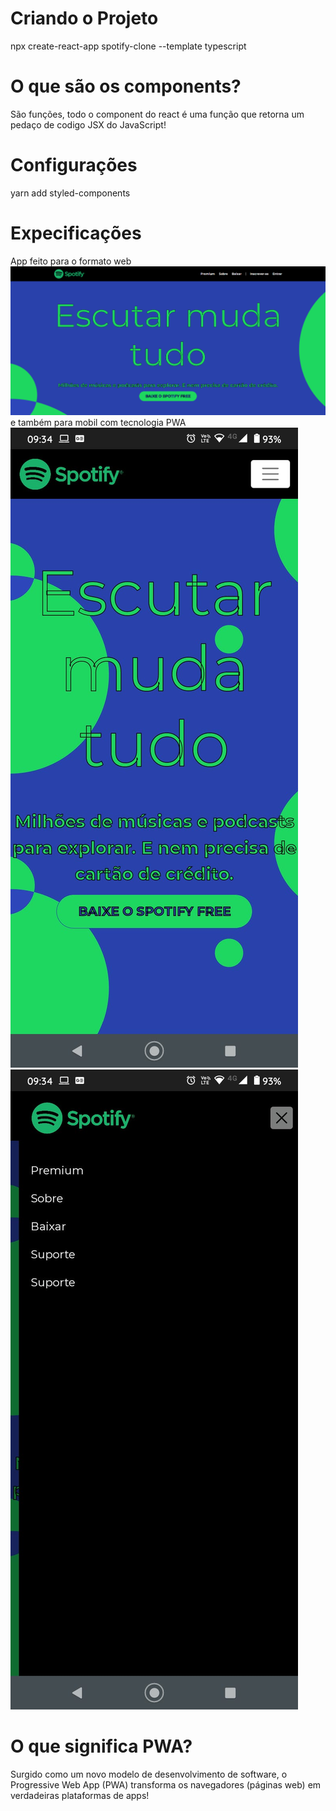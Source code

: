 # Criando o Projeto
npx create-react-app spotify-clone --template typescript
# O que são os components?
São funções, todo o component do react é uma função que retorna um pedaço de codigo JSX do JavaScript!
# Configurações
yarn add styled-components

# Expecificações 
App feito para o formato web<br/>
<img width="600px" src="/img/1.png"/><br/>
e também para mobil com tecnologia PWA 
<img src="/img/2.jpeg"><img src="/img/3.jpeg">

# O que significa PWA?
Surgido como um novo modelo de desenvolvimento de software, o Progressive Web App (PWA) transforma os navegadores (páginas web) em verdadeiras plataformas de apps!
